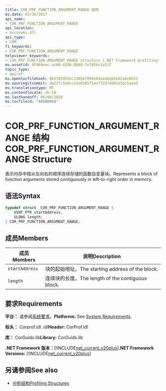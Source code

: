```yaml
---
title: COR_PRF_FUNCTION_ARGUMENT_RANGE 结构
ms.date: 03/30/2017
api_name:
- COR_PRF_FUNCTION_ARGUMENT_RANGE
api_location:
- mscorwks.dll
api_type:
- COM
f1_keywords:
- COR_PRF_FUNCTION_ARGUMENT_RANGE
helpviewer_keywords:
- COR_PRF_FUNCTION_ARGUMENT_RANGE structure [.NET Framework profiling'
ms.assetid: 9f469eac-ac66-419b-8668-fe705bc1a51f
topic_type:
- apiref
ms.openlocfilehash: 8b3785955ec138bbf898e84aa4deb5ed2a6e6b53
ms.sourcegitcommit: da21fc5a8cce1e028575acf31974681a1bc5aeed
ms.translationtype: MT
ms.contentlocale: zh-CN
ms.lasthandoff: 06/08/2020
ms.locfileid: "84500944"
---
```

# <a name="cor_prf_function_argument_range-structure"></a><span data-ttu-id="b6278-102">COR_PRF_FUNCTION_ARGUMENT_RANGE 结构</span><span class="sxs-lookup"><span data-stu-id="b6278-102">COR_PRF_FUNCTION_ARGUMENT_RANGE Structure</span></span>
<span data-ttu-id="b6278-103">表示内存中按从左向右的顺序连续存储的函数自变量块。</span><span class="sxs-lookup"><span data-stu-id="b6278-103">Represents a block of function arguments stored contiguously in left-to-right order in memory.</span></span>  
  
## <a name="syntax"></a><span data-ttu-id="b6278-104">语法</span><span class="sxs-lookup"><span data-stu-id="b6278-104">Syntax</span></span>  
  
```cpp  
typedef struct _COR_PRF_FUNCTION_ARGUMENT_RANGE {  
    UINT_PTR startAddress;  
    ULONG length;  
} COR_PRF_FUNCTION_ARGUMENT_RANGE;  
```  
  
## <a name="members"></a><span data-ttu-id="b6278-105">成员</span><span class="sxs-lookup"><span data-stu-id="b6278-105">Members</span></span>  
  
|<span data-ttu-id="b6278-106">成员</span><span class="sxs-lookup"><span data-stu-id="b6278-106">Members</span></span>|<span data-ttu-id="b6278-107">说明</span><span class="sxs-lookup"><span data-stu-id="b6278-107">Description</span></span>|  
|-------------|-----------------|  
|`startAddress`|<span data-ttu-id="b6278-108">块的起始地址。</span><span class="sxs-lookup"><span data-stu-id="b6278-108">The starting address of the block.</span></span>|  
|`length`|<span data-ttu-id="b6278-109">连续块的长度。</span><span class="sxs-lookup"><span data-stu-id="b6278-109">The length of the contiguous block.</span></span>|  
  
## <a name="requirements"></a><span data-ttu-id="b6278-110">要求</span><span class="sxs-lookup"><span data-stu-id="b6278-110">Requirements</span></span>  
 <span data-ttu-id="b6278-111">**平台：** 请参阅[系统要求](../../get-started/system-requirements.md)。</span><span class="sxs-lookup"><span data-stu-id="b6278-111">**Platforms:** See [System Requirements](../../get-started/system-requirements.md).</span></span>  
  
 <span data-ttu-id="b6278-112">**标头：** Corprof.idl .idl</span><span class="sxs-lookup"><span data-stu-id="b6278-112">**Header:** CorProf.idl</span></span>  
  
 <span data-ttu-id="b6278-113">**库：** CorGuids.lib</span><span class="sxs-lookup"><span data-stu-id="b6278-113">**Library:** CorGuids.lib</span></span>  
  
 <span data-ttu-id="b6278-114">**.NET Framework 版本：**[!INCLUDE[net_current_v20plus](../../../../includes/net-current-v20plus-md.md)]</span><span class="sxs-lookup"><span data-stu-id="b6278-114">**.NET Framework Versions:** [!INCLUDE[net_current_v20plus](../../../../includes/net-current-v20plus-md.md)]</span></span>  
  
## <a name="see-also"></a><span data-ttu-id="b6278-115">另请参阅</span><span class="sxs-lookup"><span data-stu-id="b6278-115">See also</span></span>

- [<span data-ttu-id="b6278-116">分析结构</span><span class="sxs-lookup"><span data-stu-id="b6278-116">Profiling Structures</span></span>](profiling-structures.md)
